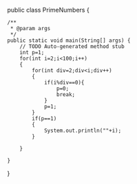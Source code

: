 public class PrimeNumbers {

	/**
	 * @param args
	 */
	public static void main(String[] args) {
		// TODO Auto-generated method stub
		int p=1;
		for(int i=2;i<100;i++)
		{
			for(int div=2;div<i;div++)
			{
				if(i%div==0){
					p=0;
					break;
				}
				p=1;
			}
			if(p==1)
			{
				System.out.println(""+i);
			}
			
		}

	}

}
